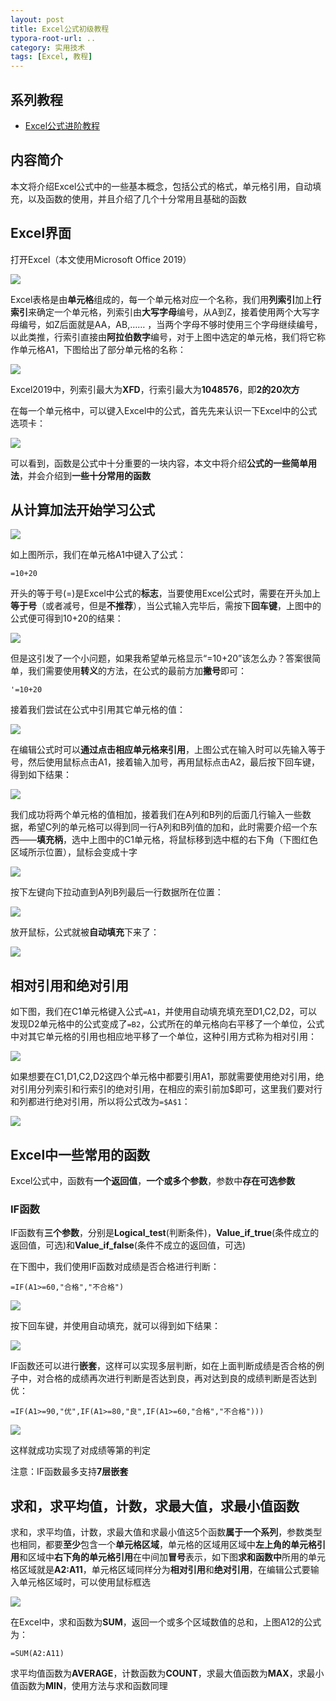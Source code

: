 ```yaml
---
layout: post
title: Excel公式初级教程
typora-root-url: ..
category: 实用技术
tags: [Excel, 教程]
---
```


## 系列教程

- [Excel公式进阶教程](https://blog.fenggwsx.top/posts/Excel公式进阶教程)

## 内容简介

本文将介绍Excel公式中的一些基本概念，包括公式的格式，单元格引用，自动填充，以及函数的使用，并且介绍了几个十分常用且基础的函数

## Excel界面

打开Excel（本文使用Microsoft Office 2019）

![](/assets/img/posts/a4baa9d4ce4e4f2d2e3df73006f6ccfd.png)

Excel表格是由**单元格**组成的，每一个单元格对应一个名称，我们用**列索引**加上**行索引**来确定一个单元格，列索引由**大写字母**编号，从A到Z，接着使用两个大写字母编号，如Z后面就是AA，AB,…… ，当两个字母不够时使用三个字母继续编号，以此类推，行索引直接由**阿拉伯数字**编号，对于上图中选定的单元格，我们将它称作单元格A1，下图给出了部分单元格的名称：

![](/assets/img/posts/af80db819888a7c72405a6a3f53d9dfa.png)

Excel2019中，列索引最大为**XFD**，行索引最大为**1048576**，即**2的20次方**

在每一个单元格中，可以键入Excel中的公式，首先先来认识一下Excel中的公式选项卡：

![](/assets/img/posts/978dd3b5a7db1e87e4d79eed44e42e0a.png)

可以看到，函数是公式中十分重要的一块内容，本文中将介绍**公式的一些简单用法**，并会介绍到**一些十分常用的函数**

## 从计算加法开始学习公式

![](/assets/img/posts/52b562a04ec2bcbc7b9f60af8ec0e43f.png)

如上图所示，我们在单元格A1中键入了公式：

```
=10+20
```

开头的等于号(=)是Excel中公式的**标志**，当要使用Excel公式时，需要在开头加上**等于号**（或者减号，但是**不推荐**），当公式输入完毕后，需按下**回车键**，上图中的公式便可得到10+20的结果：

![](/assets/img/posts/f469ba8c2177396522ac635997ee4125.png)

但是这引发了一个小问题，如果我希望单元格显示“=10+20”该怎么办？答案很简单，我们需要使用**转义**的方法，在公式的最前方加**撇号**即可：

```
'=10+20
```

接着我们尝试在公式中引用其它单元格的值：

![](/assets/img/posts/7396f14e5abdbd56ca519020150522dc.png)

在编辑公式时可以**通过点击相应单元格来引用**，上图公式在输入时可以先输入等于号，然后使用鼠标点击A1，接着输入加号，再用鼠标点击A2，最后按下回车键，得到如下结果：

![](/assets/img/posts/beb02b3f44cf8327f0adb82ecb1fb5b5.png)

我们成功将两个单元格的值相加，接着我们在A列和B列的后面几行输入一些数据，希望C列的单元格可以得到同一行A列和B列值的加和，此时需要介绍一个东西——**填充柄**，选中上图中的C1单元格，将鼠标移到选中框的右下角（下图红色区域所示位置），鼠标会变成十字

![](/assets/img/posts/666a1b0128cf32271d58f7b97bf2fd62.png)

按下左键向下拉动直到A列B列最后一行数据所在位置：

![](/assets/img/posts/cbe1ce26e8bb25ae210841396f276999.png)

放开鼠标，公式就被**自动填充**下来了：

![](/assets/img/posts/90e8fff03cfbd3d048e9cb5cb941a013.png)

## 相对引用和绝对引用

如下图，我们在C1单元格键入公式`=A1`，并使用自动填充填充至D1,C2,D2，可以发现D2单元格中的公式变成了`=B2`，公式所在的单元格向右平移了一个单位，公式中对其它单元格的引用也相应地平移了一个单位，这种引用方式称为相对引用：

![](/assets/img/posts/4aa164b58fdafbbc4cc8921c48c2be9b.png)

如果想要在C1,D1,C2,D2这四个单元格中都要引用A1，那就需要使用绝对引用，绝对引用分列索引和行索引的绝对引用，在相应的索引前加\$即可，这里我们要对行和列都进行绝对引用，所以将公式改为`=$A$1`：

![](/assets/img/posts/9c116f269f5494eaa2a99f595f4f78ee.png)

## Excel中一些常用的函数

Excel公式中，函数有**一个返回值**，**一个或多个参数**，参数中**存在可选参数**

### IF函数

IF函数有**三个参数**，分别是**Logical_test**(判断条件)，**Value_if_true**(条件成立的返回值，可选)和**Value_if_false**(条件不成立的返回值，可选)

在下图中，我们使用IF函数对成绩是否合格进行判断：

```
=IF(A1>=60,"合格","不合格")
```

![](/assets/img/posts/a1dd65b2581cc4ba9cc3c7ceda7b887e.png)

按下回车键，并使用自动填充，就可以得到如下结果：

![](/assets/img/posts/a6f553f3161f60f4f6c31e1fdee4865c.png)

IF函数还可以进行**嵌套**，这样可以实现多层判断，如在上面判断成绩是否合格的例子中，对合格的成绩再次进行判断是否达到良，再对达到良的成绩判断是否达到优：

```
=IF(A1>=90,"优",IF(A1>=80,"良",IF(A1>=60,"合格","不合格")))
```

![](/assets/img/posts/15d289485a68a226e870287ded02d956.png)

这样就成功实现了对成绩等第的判定

注意：IF函数最多支持**7层嵌套**

## 求和，求平均值，计数，求最大值，求最小值函数

求和，求平均值，计数，求最大值和求最小值这5个函数**属于一个系列**，参数类型也相同，都要**至少**包含一个**单元格区域**，单元格的区域用区域中**左上角的单元格引用**和区域中**右下角的单元格引用**在中间加**冒号**表示，如下图**求和函数中**所用的单元格区域就是**A2:A11**，单元格区域同样分为**相对引用**和**绝对引用**，在编辑公式要输入单元格区域时，可以使用鼠标框选

![](/assets/img/posts/9b996af13fb1440f9579479ae9403446.png)

在Excel中，求和函数为**SUM**，返回一个或多个区域数值的总和，上图A12的公式为：

```
=SUM(A2:A11)
```

求平均值函数为**AVERAGE**，计数函数为**COUNT**，求最大值函数为**MAX**，求最小值函数为**MIN**，使用方法与求和函数同理